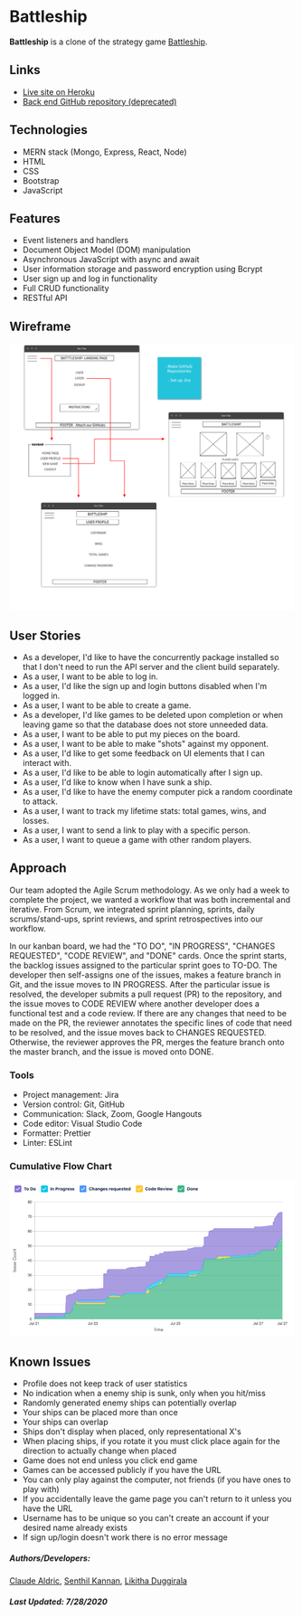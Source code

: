 # Battleship

**Battleship** is a clone of the strategy game [Battleship](<https://en.wikipedia.org/wiki/Battleship_(game)>).

## Links

- [Live site on Heroku](https://playbattleship.herokuapp.com/)
- [Back end GitHub repository (deprecated)](https://github.com/caldric/battleship-api/)

## Technologies

- MERN stack (Mongo, Express, React, Node)
- HTML
- CSS
- Bootstrap
- JavaScript

## Features

- Event listeners and handlers
- Document Object Model (DOM) manipulation
- Asynchronous JavaScript with async and await
- User information storage and password encryption using Bcrypt
- User sign up and log in functionality
- Full CRUD functionality
- RESTful API

## Wireframe

![Wireframe](./images/wireframe.png)

## User Stories

- As a developer, I'd like to have the concurrently package installed so that I don't need to run the API server and the client build separately.
- As a user, I want to be able to log in.
- As a user, I'd like the sign up and login buttons disabled when I'm logged in.
- As a user, I want to be able to create a game.
- As a developer, I'd like games to be deleted upon completion or when leaving game so that the database does not store unneeded data.
- As a user, I want to be able to put my pieces on the board.
- As a user, I want to be able to make "shots" against my opponent.
- As a user, I'd like to get some feedback on UI elements that I can interact with.
- As a user, I'd like to be able to login automatically after I sign up.
- As a user, I'd like to know when I have sunk a ship.
- As a user, I'd like to have the enemy computer pick a random coordinate to attack.
- As a user, I want to track my lifetime stats: total games, wins, and losses.
- As a user, I want to send a link to play with a specific person.
- As a user, I want to queue a game with other random players.

## Approach

Our team adopted the Agile Scrum methodology. As we only had a week to complete the project, we wanted a workflow that was both incremental and iterative. From Scrum, we integrated sprint planning, sprints, daily scrums/stand-ups, sprint reviews, and sprint retrospectives into our workflow.

In our kanban board, we had the "TO DO", "IN PROGRESS", "CHANGES REQUESTED", "CODE REVIEW", and "DONE" cards. Once the sprint starts, the backlog issues assigned to the particular sprint goes to TO-DO. The developer then self-assigns one of the issues, makes a feature branch in Git, and the issue moves to IN PROGRESS. After the particular issue is resolved, the developer submits a pull request (PR) to the repository, and the issue moves to CODE REVIEW where another developer does a functional test and a code review. If there are any changes that need to be made on the PR, the reviewer annotates the specific lines of code that need to be resolved, and the issue moves back to CHANGES REQUESTED. Otherwise, the reviewer approves the PR, merges the feature branch onto the master branch, and the issue is moved onto DONE.

### Tools

- Project management: Jira
- Version control: Git, GitHub
- Communication: Slack, Zoom, Google Hangouts
- Code editor: Visual Studio Code
- Formatter: Prettier
- Linter: ESLint

### Cumulative Flow Chart

![Wireframe](./images/cumulative_flow.png)

## Known Issues

- Profile does not keep track of user statistics
- No indication when a enemy ship is sunk, only when you hit/miss
- Randomly generated enemy ships can potentially overlap
- Your ships can be placed more than once
- Your ships can overlap
- Ships don't display when placed, only representational X's
- When placing ships, if you rotate it you must click place again for the direction to actually change when placed
- Game does not end unless you click end game
- Games can be accessed publicly if you have the URL
- You can only play against the computer, not friends (if you have ones to play with)
- If you accidentally leave the game page you can't return to it unless you have the URL
- Username has to be unique so you can't create an account if your desired name already exists
- If sign up/login doesn't work there is no error message

##### Authors/Developers:

[Claude Aldric](https://github.com/caldric),
[Senthil Kannan](https://github.com/spk2dc),
[Likitha Duggirala](https://github.com/likithaaa)

##### Last Updated: 7/28/2020
